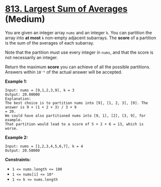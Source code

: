 # [813. Largest Sum of Averages][link] (Medium)

[link]: https://leetcode.com/problems/largest-sum-of-averages/

You are given an integer array `nums` and an integer `k`. You can partition the array into **at
most** `k` non-empty adjacent subarrays. The **score** of a partition is the sum of the averages of
each subarray.

Note that the partition must use every integer in `nums`, and that the score is not necessarily an
integer.

Return the maximum **score** you can achieve of all the possible partitions. Answers within `10⁻⁶`
of the actual answer will be accepted.

**Example 1:**

```
Input: nums = [9,1,2,3,9], k = 3
Output: 20.00000
Explanation:
The best choice is to partition nums into [9], [1, 2, 3], [9]. The answer is 9 + (1 + 2 + 3) / 3 + 9
= 20.
We could have also partitioned nums into [9, 1], [2], [3, 9], for example.
That partition would lead to a score of 5 + 2 + 6 = 13, which is worse.
```

**Example 2:**

```
Input: nums = [1,2,3,4,5,6,7], k = 4
Output: 20.50000
```

**Constraints:**

- `1 <= nums.length <= 100`
- `1 <= nums[i] <= 10⁴`
- `1 <= k <= nums.length`
